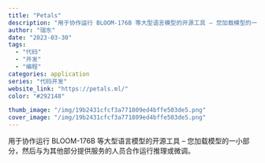```yaml
---
title: "Petals"
description: "用于协作运行 BLOOM-176B 等大型语言模型的开源工具 – 您加载模型的一小部分，然后与为其他部分提供服务的人员合"
author: "瑞东"
date: "2023-03-30"
tags:
  - "代码"
  - "开发"
  - "编程"
categories: application
series: "代码开发"
website_link: "https://petals.ml/"
color: "#292148"

thumb_image: "/img/19b2431cfcf3a771809ed4bffe503de5.png"
cover_image: "/img/19b2431cfcf3a771809ed4bffe503de5.png"
---
```


用于协作运行 BLOOM-176B 等大型语言模型的开源工具 – 您加载模型的一小部分，然后与为其他部分提供服务的人员合作运行推理或微调。